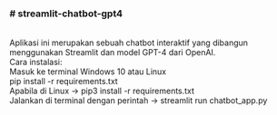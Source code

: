 <h3># streamlit-chatbot-gpt4 </h3><br>
Aplikasi ini merupakan sebuah chatbot interaktif yang dibangun menggunakan Streamlit dan model GPT-4 dari OpenAI.<br>
Cara instalasi: <br>
Masuk ke terminal Windows 10 atau Linux <br>
pip install -r requirements.txt <br>
Apabila di Linux -> pip3 install -r requirements.txt <br>
Jalankan di terminal dengan perintah -> streamlit run chatbot_app.py <br>
